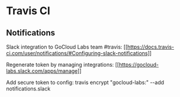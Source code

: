 # Travis CI
## Notifications
Slack integration to GoCloud Labs team #travis:   [[https://docs.travis-ci.com/user/notifications/#Configuring-slack-notifications]]  

Regenerate token by managing integrations: [[https://gocloud-labs.slack.com/apps/manage]]  

Add secure token to config: travis encrypt "gocloud-labs:<token>" --add notifications.slack  
